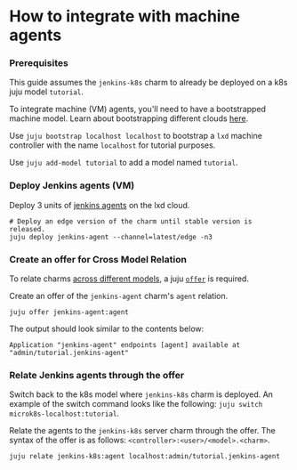 # How to integrate with machine agents

### Prerequisites

This guide assumes the `jenkins-k8s` charm to already be deployed on a k8s juju model `tutorial`.

To integrate machine (VM) agents, you'll need to have a bootstrapped machine model. Learn about
bootstrapping different clouds
[here](https://juju.is/docs/olm/get-started-with-juju#heading--prepare-your-cloud).

Use `juju bootstrap localhost localhost` to bootstrap a `lxd` machine controller with the name
`localhost` for tutorial purposes.

Use `juju add-model tutorial` to add a model named `tutorial`.

### Deploy Jenkins agents (VM)

Deploy 3 units of [jenkins agents](https://charmhub.io/jenkins-agent) on the lxd cloud.

```
# Deploy an edge version of the charm until stable version is released.
juju deploy jenkins-agent --channel=latest/edge -n3
```

### Create an offer for Cross Model Relation

To relate charms
[across different models](https://juju.is/docs/juju/manage-cross-model-integrations), a juju
[`offer`](https://juju.is/docs/juju/manage-cross-model-integrations#heading--create-an-offer) is
required.

Create an offer of the `jenkins-agent` charm's `agent` relation.

```
juju offer jenkins-agent:agent
```

The output should look similar to the contents below:

```
Application "jenkins-agent" endpoints [agent] available at "admin/tutorial.jenkins-agent"
```

### Relate Jenkins agents through the offer

Switch back to the k8s model where `jenkins-k8s` charm is deployed. An example of the switch
command looks like the following: `juju switch microk8s-localhost:tutorial`.

Relate the agents to the `jenkins-k8s` server charm through the offer.
The syntax of the offer is as follows: `<controller>:<user>/<model>.<charm>`.

```
juju relate jenkins-k8s:agent localhost:admin/tutorial.jenkins-agent
```
